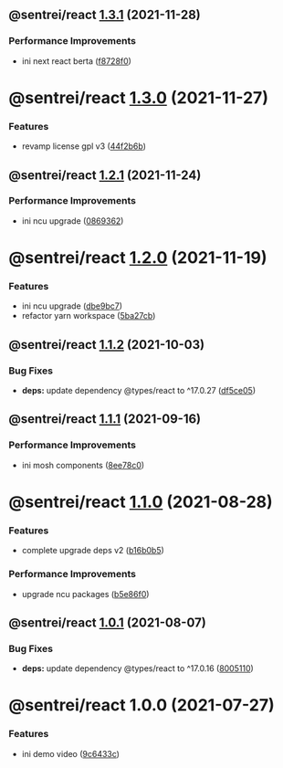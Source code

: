 ## @sentrei/react [1.3.1](https://github.com/sentrei/sentrei/compare/@sentrei/react@1.3.0...@sentrei/react@1.3.1) (2021-11-28)

### Performance Improvements

- ini next react berta ([f8728f0](https://github.com/sentrei/sentrei/commit/f8728f019a31250ed868d624ddf44faa347f082d))

# @sentrei/react [1.3.0](https://github.com/sentrei/sentrei/compare/@sentrei/react@1.2.1...@sentrei/react@1.3.0) (2021-11-27)

### Features

- revamp license gpl v3 ([44f2b6b](https://github.com/sentrei/sentrei/commit/44f2b6b82a9a32a04e3ea300fed8bf1274bb5421))

## @sentrei/react [1.2.1](https://github.com/sentrei/sentrei/compare/@sentrei/react@1.2.0...@sentrei/react@1.2.1) (2021-11-24)

### Performance Improvements

- ini ncu upgrade ([0869362](https://github.com/sentrei/sentrei/commit/0869362066c5b865c91ab102178ca53f17f87d44))

# @sentrei/react [1.2.0](https://github.com/sentrei/sentrei/compare/@sentrei/react@1.1.2...@sentrei/react@1.2.0) (2021-11-19)

### Features

- ini ncu upgrade ([dbe9bc7](https://github.com/sentrei/sentrei/commit/dbe9bc7fa39b0bffd0c46d45514824bf98baaf02))
- refactor yarn workspace ([5ba27cb](https://github.com/sentrei/sentrei/commit/5ba27cb09888cd99d6e5669db7cce7e75753065b))

## @sentrei/react [1.1.2](https://github.com/sentrei/sentrei/compare/@sentrei/react@1.1.1...@sentrei/react@1.1.2) (2021-10-03)

### Bug Fixes

- **deps:** update dependency @types/react to ^17.0.27 ([df5ce05](https://github.com/sentrei/sentrei/commit/df5ce0523628241c1b14039e0f1b786101fe4ab8))

## @sentrei/react [1.1.1](https://github.com/sentrei/sentrei/compare/@sentrei/react@1.1.0...@sentrei/react@1.1.1) (2021-09-16)

### Performance Improvements

- ini mosh components ([8ee78c0](https://github.com/sentrei/sentrei/commit/8ee78c00d4c6aa2e16c53d2010179e060f797d09))

# @sentrei/react [1.1.0](https://github.com/sentrei/sentrei/compare/@sentrei/react@1.0.1...@sentrei/react@1.1.0) (2021-08-28)

### Features

- complete upgrade deps v2 ([b16b0b5](https://github.com/sentrei/sentrei/commit/b16b0b5f5a858a518669c1e9d44615a00c686431))

### Performance Improvements

- upgrade ncu packages ([b5e86f0](https://github.com/sentrei/sentrei/commit/b5e86f0cb80e6974535012cc8b67b85a047632e3))

## @sentrei/react [1.0.1](https://github.com/sentrei/sentrei/compare/@sentrei/react@1.0.0...@sentrei/react@1.0.1) (2021-08-07)

### Bug Fixes

- **deps:** update dependency @types/react to ^17.0.16 ([8005110](https://github.com/sentrei/sentrei/commit/800511020747c7e5bdab73551aad3ada61d37361))

# @sentrei/react 1.0.0 (2021-07-27)

### Features

- ini demo video ([9c6433c](https://github.com/sentrei/sentrei/commit/9c6433c49e385de7a4f4cf76644631112a3eea0d))
